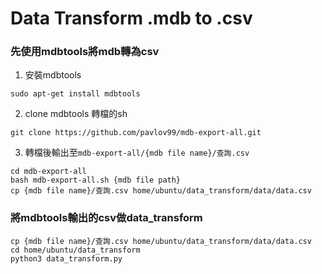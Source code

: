 # Data Transform .mdb to .csv

### 先使用mdbtools將mdb轉為csv
1. 安裝mdbtools
```bash=
sudo apt-get install mdbtools
```
2. clone mdbtools 轉檔的sh
```bash=
git clone https://github.com/pavlov99/mdb-export-all.git
```
3. 轉檔後輸出至`mdb-export-all/{mdb file name}/查詢.csv`
```bash=
cd mdb-export-all
bash mdb-export-all.sh {mdb file path}
cp {mdb file name}/查詢.csv home/ubuntu/data_transform/data/data.csv
```

### 將mdbtools輸出的csv做data_transform
```bash=
cp {mdb file name}/查詢.csv home/ubuntu/data_transform/data/data.csv
cd home/ubuntu/data_transform
python3 data_transform.py
```